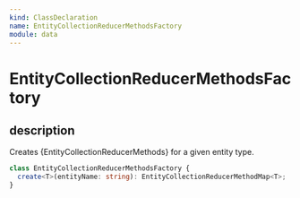 ```yaml
---
kind: ClassDeclaration
name: EntityCollectionReducerMethodsFactory
module: data
---
```


# EntityCollectionReducerMethodsFactory

## description

Creates {EntityCollectionReducerMethods} for a given entity type.

```ts
class EntityCollectionReducerMethodsFactory {
  create<T>(entityName: string): EntityCollectionReducerMethodMap<T>;
}
```
